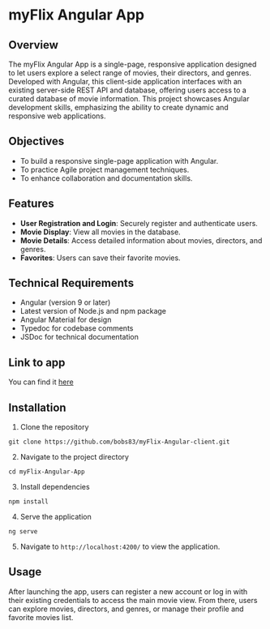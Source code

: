 # myFlix Angular App

## Overview

The myFlix Angular App is a single-page, responsive application designed to let users explore a select range of movies, their directors, and genres. Developed with Angular, this client-side application interfaces with an existing server-side REST API and database, offering users access to a curated database of movie information. This project showcases Angular development skills, emphasizing the ability to create dynamic and responsive web applications.


## Objectives

- To build a responsive single-page application with Angular.
- To practice Agile project management techniques.
- To enhance collaboration and documentation skills.

## Features

- **User Registration and Login**: Securely register and authenticate users.
- **Movie Display**: View all movies in the database.
- **Movie Details**: Access detailed information about movies, directors, and genres.
- **Favorites**: Users can save their favorite movies.

## Technical Requirements

- Angular (version 9 or later)
- Latest version of Node.js and npm package
- Angular Material for design
- Typedoc for codebase comments
- JSDoc for technical documentation

## Link to app

You can find it [here](https://bobs83.github.io/myFlix-Angular-client/welcome)

## Installation

1. Clone the repository

```
git clone https://github.com/bobs83/myFlix-Angular-client.git
```

2. Navigate to the project directory

```
cd myFlix-Angular-App
```

3. Install dependencies

```
npm install
```

4. Serve the application

```
ng serve
```

5. Navigate to `http://localhost:4200/` to view the application.

## Usage

After launching the app, users can register a new account or log in with their existing credentials to access the main movie view. From there, users can explore movies, directors, and genres, or manage their profile and favorite movies list.
